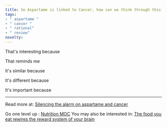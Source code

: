 ```yaml
---
title: So Aspartame is linked to Cancer, how can we think through this?
tags:
- " aspartame "
- " cancer "
- " rational"
- " review"
novelty:
---
```


That's interesting because

That reminds me

It's similar because

It's different because

It's important because

----

Read more at: [Silencing the alarm on aspartame and cancer](https://peterattiamd.com/aspartame-and-cancer/?utm_source=weekly-newsletter&utm_medium=email&utm_campaign=230806-NL-aspartameandcancer&utm_content=230806-NL-aspartameandcancer-email-nonsubs&mc_cid=044a15ec2a)

Go one level up : [Nutrition MOC](Nutrition%20MOC)
You may also be interested in: [The food you eat rewires the reward system of your brain](Notes/The%20food%20you%20eat%20rewires%20the%20reward%20system%20of%20your%20brain.md)